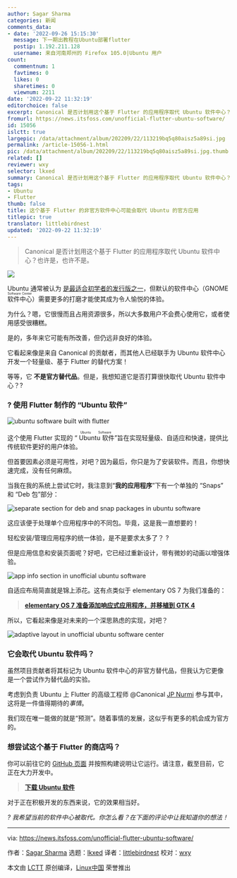 ```yaml
---
author: Sagar Sharma
categories: 新闻
comments_data:
- date: '2022-09-26 15:15:30'
  message: 下一期出教程在Ubuntu部署flutter
  postip: 1.192.211.128
  username: 来自河南郑州的 Firefox 105.0|Ubuntu 用户
count:
  commentnum: 1
  favtimes: 0
  likes: 0
  sharetimes: 0
  viewnum: 2211
date: '2022-09-22 11:32:19'
editorchoice: false
excerpt: Canonical 是否计划用这个基于 Flutter 的应用程序取代 Ubuntu 软件中心？也许是，也许不是。
fromurl: https://news.itsfoss.com/unofficial-flutter-ubuntu-software/
id: 15056
islctt: true
largepic: /data/attachment/album/202209/22/113219bq5q80aisz5a89si.jpg
permalink: /article-15056-1.html
pic: /data/attachment/album/202209/22/113219bq5q80aisz5a89si.jpg.thumb.jpg
related: []
reviewer: wxy
selector: lkxed
summary: Canonical 是否计划用这个基于 Flutter 的应用程序取代 Ubuntu 软件中心？也许是，也许不是。
tags:
- Ubuntu
- Flutter
thumb: false
title: 这个基于 Flutter 的非官方软件中心可能会取代 Ubuntu 的官方应用
titlepic: true
translator: littlebirdnest
updated: '2022-09-22 11:32:19'
---
```



> 
> Canonical 是否计划用这个基于 Flutter 的应用程序取代 Ubuntu 软件中心？也许是，也许不是。
> 
> 
> 


![](/data/attachment/album/202209/22/113219bq5q80aisz5a89si.jpg)


Ubuntu 通常被认为 [是最适合初学者的发行版之一](https://itsfoss.com/best-linux-beginners/)，但默认的软件中心（GNOME <ruby> 软件中心 <rt>  Software Center </rt></ruby>）需要更多的打磨才能使其成为令人愉悦的体验。


为什么？嗯，它很慢而且占用资源很多，所以大多数用户不会费心使用它，或者使用感受很糟糕。


是的，多年来它可能有所改善，但仍远非良好的体验。


它看起来像是来自 Canonical 的贡献者，而其他人已经联手为 Ubuntu 软件中心开发一个轻量级、基于 Flutter 的替代方案！


等等，它 **不是官方替代品**。但是，我想知道它是否打算很快取代 Ubuntu 软件中心？?


### ? 使用 Flutter 制作的 “Ubuntu 软件”


![ubuntu software built with flutter](/data/attachment/album/202209/22/113220y4b6x3u5wwwuvwfs.png)


这个使用 Flutter 实现的 “<ruby> Ubuntu 软件 <rt>  Ubuntu Software </rt></ruby>”旨在实现轻量级、自适应和快速，提供比传统软件更好的用户体验。


但首要因素必须是可用性，对吧？因为最后，你只是为了安装软件。而且，你想快速完成，没有任何麻烦。


当我在我的系统上尝试它时，我注意到“**我的应用程序**”下有一个单独的 “Snaps” 和 “Deb 包”部分：


![separate section for deb and snap packages in ubuntu software](/data/attachment/album/202209/22/113221ekttt4pt7bykzpto.png)


这应该便于处理单个应用程序中的不同包。毕竟，这是我一直想要的！


轻松安装/管理应用程序的统一体验，是不是要求太多了？ ?


但是应用信息和安装页面呢？好吧，它已经过重新设计，带有微妙的动画以增强体验。


![app info section in unofficial ubuntu software](/data/attachment/album/202209/22/113222ked8eiwcoraihhd8.png)


自适应布局简直就是锦上添花。这有点类似于 elementary OS 7 为我们准备的：



> 
> **[elementary OS 7 准备添加响应式应用程序，并移植到 GTK 4](https://news.itsfoss.com/elementary-os-7-dev-updates/)**
> 
> 
> 


所以，它看起来像是对未来的一个深思熟虑的实现，对吧？


![adaptive layout in unofficial ubuntu software center](/data/attachment/album/202209/22/113222cpvip9xpxemicgwv.png)


### 它会取代 Ubuntu 软件吗？


虽然项目贡献者将其标记为 Ubuntu 软件中心的非官方替代品，但我认为它更像是一个尝试作为替代品的实验。


考虑到负责 Ubuntu 上 Flutter 的高级工程师 @Canonical [JP Nurmi](https://twitter.com/jpnurmi) 参与其中，这将是一件值得期待的*事情*。


我们现在唯一能做的就是“预测”。随着事情的发展，这似乎有更多的机会成为官方的。


### 想尝试这个基于 Flutter 的商店吗？


你可以前往它的 [GitHub 页面](https://github.com/ubuntu-flutter-community/software) 并按照构建说明让它运行。请注意，截至目前，它正在大力开发中。



> 
> **[下载 Ubuntu 软件](https://github.com/ubuntu-flutter-community/software)**
> 
> 
> 


对于正在积极开发的东西来说，它的效果相当好。


*? 我希望当前的软件中心被取代。你怎么看？在下面的评论中让我知道你的想法！*




---


via: <https://news.itsfoss.com/unofficial-flutter-ubuntu-software/>


作者：[Sagar Sharma](https://news.itsfoss.com/author/sagar/) 选题：[lkxed](https://github.com/lkxed) 译者：[littlebirdnest](https://github.com/littlebirdnest) 校对：[wxy](https://github.com/wxy)


本文由 [LCTT](https://github.com/LCTT/TranslateProject) 原创编译，[Linux中国](https://linux.cn/) 荣誉推出